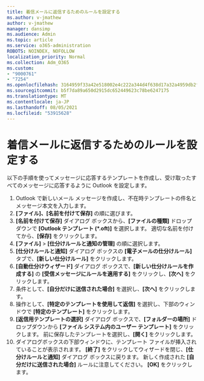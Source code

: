 ```yaml
---
title: 着信メールに返信するためのルールを設定する
ms.author: v-jmathew
author: v-jmathew
manager: dansimp
ms.audience: Admin
ms.topic: article
ms.service: o365-administration
ROBOTS: NOINDEX, NOFOLLOW
localization_priority: Normal
ms.collection: Adm_O365
ms.custom:
- "9000761"
- "7254"
ms.openlocfilehash: 3164959f33a42e518002e4c222a344d4f638d17a32a4959db2f903ce5cb14d81
ms.sourcegitcommit: b5f7da89a650d2915dc652449623c78be6247175
ms.translationtype: MT
ms.contentlocale: ja-JP
ms.lasthandoff: 08/05/2021
ms.locfileid: "53915628"
---
```

# <a name="set-up-rules-to-reply-to-incoming-emails"></a>着信メールに返信するためのルールを設定する

以下の手順を使ってメッセージに応答するテンプレートを作成し、受け取ったすべてのメッセージに応答するように Outlook を設定します。

1. Outlook で新しいメール メッセージを作成し、不在時テンプレートの件名とメッセージ本文を入力します。
2. **[ファイル]、[名前を付けて保存]** の順に選びます。
3. **[名前を付けて保存]** ダイアログ ボックスから、**[ファイルの種類]** ドロップダウンで **[Outlook テンプレート (*.oft)]** を選択します。 適切な名前を付けてから、**[保存]** をクリックします。
4. **[ファイル]** > **[仕分けルールと通知の管理]** の順に選択します。
5. **[仕分けルールと通知]** ダイアログ ボックスの **[電子メールの仕分けルール]** タブで、**[新しい仕分けルール]** をクリックします。
6. **[自動仕分けウィザード]** ダイアログ ボックスで、**[新しい仕分けルールを作成する]** の **[受信メッセージにルールを適用する]** をクリックし、**[次へ]** をクリックします。
7. 条件として、**[自分だけに送信された場合]** を選択し、**[次へ]** をクリックします。
8. 操作として、**[特定のテンプレートを使用して返信]** を選択し、下部のウィンドウで **[特定のテンプレート]** をクリックします。
9. **[返信用テンプレートの選択]** ダイアログ ボックスで、**[フォルダーの場所]** ドロップダウンから **[ファイル システム内のユーザー テンプレート]** をクリックします。 前に保存したテンプレートを選択し、**[開く]** をクリックします。
10. ダイアログボックスの下部ウィンドウに、テンプレート ファイルが挿入されていることが表示されます。 **[終了]** をクリックしてウィザードを閉じ、**[仕分けルールと通知]** ダイアログ ボックスに戻ります。 新しく作成された **[自分だけに送信された場合]** ルールに注意してください。 **[OK]** をクリックします。
